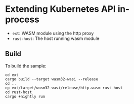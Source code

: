 # Extending Kubernetes API in-process

* `ext`: WASM module using the http proxy
* `rust-host`: The host running wasm module

## Build

To build the sample:

```shell script
cd ext
cargo build --target wasm32-wasi --release
cd ..
cp ext/target/wasm32-wasi/release/http.wasm rust-host
cd rust-host
cargo +nightly run
```

